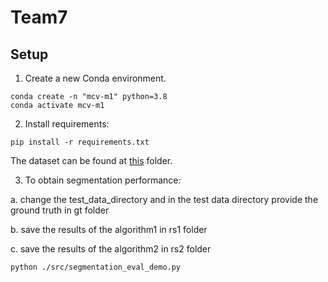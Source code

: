 # Team7
## Setup 
1. Create a new Conda environment.
```
conda create -n "mcv-m1" python=3.8
conda activate mcv-m1
```
2. Install requirements:
```
pip install -r requirements.txt
```
The dataset can be found at [this](https://drive.google.com/drive/folders/1wKJYx0Dc8KpFrFfejYnSOd1nVqs2ss7z?usp=sharing) folder.

3. To obtain segmentation performance:

  a. change the test_data_directory and in the test data directory provide the ground truth in gt folder
  
  b. save the results of the algorithm1 in rs1 folder
  
  c. save the results of the algorithm2 in rs2 folder
  
```
python ./src/segmentation_eval_demo.py
```
